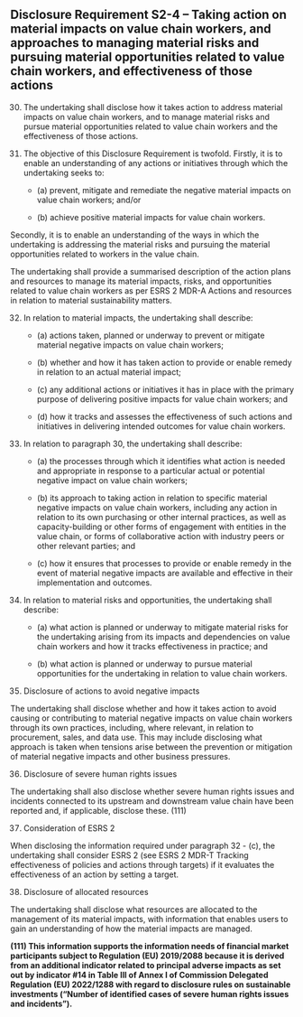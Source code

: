 ## Disclosure Requirement S2-4 – Taking action on material impacts on value chain workers, and approaches to managing material risks and pursuing material opportunities related to value chain workers, and effectiveness of those actions

30. The undertaking shall disclose how it takes action to address material impacts on value chain workers, and to manage material risks and pursue material opportunities related to value chain workers and the effectiveness of those actions.

31. The objective of this Disclosure Requirement is twofold. Firstly, it is to enable an understanding of any actions or initiatives through which the undertaking seeks to:

	- (a) prevent, mitigate and remediate the negative material impacts on value chain workers; and/or

	- (b) achieve positive material impacts for value chain workers.

Secondly, it is to enable an understanding of the ways in which the undertaking is addressing the material risks and pursuing the material opportunities related to workers in the value chain.

The undertaking shall provide a summarised description of the action plans and resources to manage its material impacts, risks, and opportunities related to value chain workers as per ESRS 2 MDR-A Actions and resources in relation to material sustainability matters.

32. In relation to material impacts, the undertaking shall describe:

	- (a) actions taken, planned or underway to prevent or mitigate material negative impacts on value chain workers;

	- (b) whether and how it has taken action to provide or enable remedy in relation to an actual material impact;

	- (c) any additional actions or initiatives it has in place with the primary purpose of delivering positive impacts for value chain workers; and

	- (d) how it tracks and assesses the effectiveness of such actions and initiatives in delivering intended outcomes for value chain workers.

33. In relation to paragraph 30, the undertaking shall describe:

	- (a) the processes through which it identifies what action is needed and appropriate in response to a particular actual or potential negative impact on value chain workers;

	- (b) its approach to taking action in relation to specific material negative impacts on value chain workers, including any action in relation to its own purchasing or other internal practices, as well as capacity-building or other forms of engagement with entities in the value chain, or forms of collaborative action with industry peers or other relevant parties; and

	- (c) how it ensures that processes to provide or enable remedy in the event of material negative impacts are available and effective in their implementation and outcomes.

34. In relation to material risks and opportunities, the undertaking shall describe:

	- (a) what action is planned or underway to mitigate material risks for the undertaking arising from its impacts and dependencies on value chain workers and how it tracks effectiveness in practice; and

	- (b) what action is planned or underway to pursue material opportunities for the undertaking in relation to value chain workers.

35. Disclosure of actions to avoid negative impacts

The undertaking shall disclose whether and how it takes action to avoid causing or contributing to material negative impacts on value chain workers through its own practices, including, where relevant, in relation to procurement, sales, and data use. This may include disclosing what approach is taken when tensions arise between the prevention or mitigation of material negative impacts and other business pressures.

36. Disclosure of severe human rights issues

The undertaking shall also disclose whether severe human rights issues and incidents connected to its upstream and downstream value chain have been reported and, if applicable, disclose these. (111)

37. Consideration of ESRS 2

When disclosing the information required under paragraph 32 	- (c), the undertaking shall consider ESRS 2 (see ESRS 2 MDR-T Tracking effectiveness of policies and actions through targets) if it evaluates the effectiveness of an action by setting a target.

38. Disclosure of allocated resources

The undertaking shall disclose what resources are allocated to the management of its material impacts, with information that enables users to gain an understanding of how the material impacts are managed. 

**(111)  This information supports the information needs of financial market participants subject to Regulation (EU) 2019/2088 because it is derived from an additional indicator related to principal adverse impacts as set out by indicator #14 in Table III of Annex I of Commission Delegated Regulation (EU) 2022/1288 with regard to disclosure rules on sustainable investments (“Number of identified cases of severe human rights issues and incidents”).**
